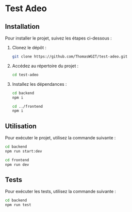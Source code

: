 # Test Adeo

## Installation
Pour installer le projet, suivez les étapes ci-dessous :

1. Clonez le dépôt :
    ```bash
    git clone https://github.com/ThomasWGIT/test-adeo.git
    ```
2. Accédez au répertoire du projet :
    ```bash
    cd test-adeo
    ```
3. Installez les dépendances :
    ```bash
    cd backend
    npm i

    cd ../frontend
    npm i
    ```

## Utilisation
Pour exécuter le projet, utilisez la commande suivante :
```bash
cd backend
npm run start:dev

cd frontend
npm run dev
```

## Tests
Pour exécuter les tests, utilisez la commande suivante :
```bash
cd backend
npm run test
```
